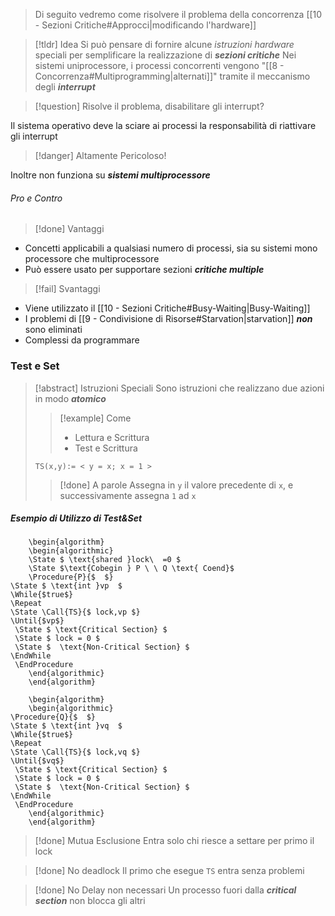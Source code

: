 >Di seguito vedremo come risolvere il problema della concorrenza [[10 - Sezioni Critiche#Approcci|modificando l'hardware]]

>[!tldr] Idea
>Si può pensare di fornire alcune *istruzioni hardware* speciali per semplificare la realizzazione di ***sezioni critiche***
>Nei sistemi uniprocessore, i processi concorrenti vengono "[[8 - Concorrenza#Multiprogramming|alternati]]" tramite il meccanismo degli ***interrupt***

>[!question] Risolve il problema, disabilitare gli interrupt?

Il sistema operativo deve la sciare ai processi la responsabilità di riattivare gli interrupt
>[!danger] Altamente Pericoloso!

Inoltre non funziona su ***sistemi multiprocessore***

###### Pro e Contro
>[!done] Vantaggi

- Concetti applicabili a qualsiasi numero di processi, sia su sistemi mono processore che multiprocessore
- Può essere usato per supportare sezioni ***critiche multiple***

>[!fail] Svantaggi

- Viene utilizzato il [[10 - Sezioni Critiche#Busy-Waiting|Busy-Waiting]]
- I problemi di [[9 - Condivisione di Risorse#Starvation|starvation]] ***non*** sono eliminati
- Complessi da programmare
### Test e Set
>[!abstract] Istruzioni Speciali
>Sono istruzioni che realizzano due azioni in modo ***atomico***
>>[!example] Come
>>- Lettura e Scrittura
>>- Test e Scrittura
>
>`TS(x,y):= < y = x; x = 1 >`
>>[!done] A parole
>>Assegna in `y` il valore precedente di `x`, e successivamente assegna `1` ad `x`


##### Esempio di Utilizzo di Test&Set
```pseudo
	\begin{algorithm}
	\begin{algorithmic}
	\State $ \text{shared }lock\  =0 $
	\State $\text{Cobegin } P \ \ Q \text{ Coend}$
	\Procedure{P}{$  $}
\State $ \text{int }vp  $
\While{$true$}
\Repeat
\State \Call{TS}{$ lock,vp $}
\Until{$vp$}
 \State $ \text{Critical Section} $
 \State $ lock = 0 $
 \State $  \text{Non-Critical Section} $
\EndWhile
 \EndProcedure
	\end{algorithmic}
	\end{algorithm}
```

```pseudo
	\begin{algorithm}
	\begin{algorithmic}
\Procedure{Q}{$  $}
\State $ \text{int }vq  $
\While{$true$}
\Repeat
\State \Call{TS}{$ lock,vq $}
\Until{$vq$}
 \State $ \text{Critical Section} $
 \State $ lock = 0 $
 \State $  \text{Non-Critical Section} $
\EndWhile
 \EndProcedure
	\end{algorithmic}
	\end{algorithm}
```

>[!done] Mutua Esclusione
>Entra solo chi riesce a settare per primo il lock

>[!done] No deadlock
>Il primo che esegue `TS` entra senza problemi

>[!done] No Delay non necessari
>Un processo fuori dalla ***critical section*** non blocca gli altri

